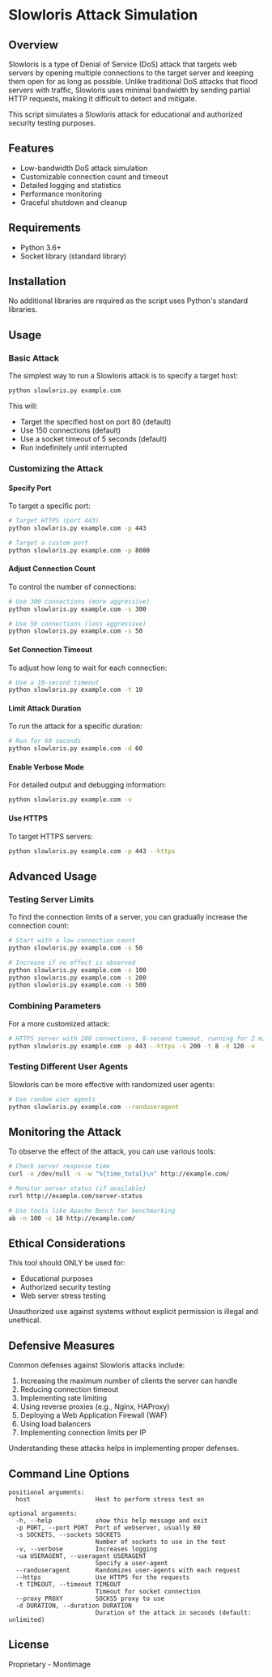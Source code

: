 # Slowloris Attack Simulation

## Overview

Slowloris is a type of Denial of Service (DoS) attack that targets web servers by opening multiple connections to the target server and keeping them open for as long as possible. Unlike traditional DoS attacks that flood servers with traffic, Slowloris uses minimal bandwidth by sending partial HTTP requests, making it difficult to detect and mitigate.

This script simulates a Slowloris attack for educational and authorized security testing purposes.

## Features

- Low-bandwidth DoS attack simulation
- Customizable connection count and timeout
- Detailed logging and statistics
- Performance monitoring
- Graceful shutdown and cleanup

## Requirements

- Python 3.6+
- Socket library (standard library)

## Installation

No additional libraries are required as the script uses Python's standard libraries.

## Usage

### Basic Attack

The simplest way to run a Slowloris attack is to specify a target host:

```bash
python slowloris.py example.com
```

This will:
- Target the specified host on port 80 (default)
- Use 150 connections (default)
- Use a socket timeout of 5 seconds (default)
- Run indefinitely until interrupted

### Customizing the Attack

#### Specify Port

To target a specific port:

```bash
# Target HTTPS (port 443)
python slowloris.py example.com -p 443

# Target a custom port
python slowloris.py example.com -p 8080
```

#### Adjust Connection Count

To control the number of connections:

```bash
# Use 300 connections (more aggressive)
python slowloris.py example.com -s 300

# Use 50 connections (less aggressive)
python slowloris.py example.com -s 50
```

#### Set Connection Timeout

To adjust how long to wait for each connection:

```bash
# Use a 10-second timeout
python slowloris.py example.com -t 10
```

#### Limit Attack Duration

To run the attack for a specific duration:

```bash
# Run for 60 seconds
python slowloris.py example.com -d 60
```

#### Enable Verbose Mode

For detailed output and debugging information:

```bash
python slowloris.py example.com -v
```

#### Use HTTPS

To target HTTPS servers:

```bash
python slowloris.py example.com -p 443 --https
```

## Advanced Usage

### Testing Server Limits

To find the connection limits of a server, you can gradually increase the connection count:

```bash
# Start with a low connection count
python slowloris.py example.com -s 50

# Increase if no effect is observed
python slowloris.py example.com -s 100
python slowloris.py example.com -s 200
python slowloris.py example.com -s 500
```

### Combining Parameters

For a more customized attack:

```bash
# HTTPS server with 200 connections, 8-second timeout, running for 2 minutes
python slowloris.py example.com -p 443 --https -s 200 -t 8 -d 120 -v
```

### Testing Different User Agents

Slowloris can be more effective with randomized user agents:

```bash
# Use random user agents
python slowloris.py example.com --randuseragent
```

## Monitoring the Attack

To observe the effect of the attack, you can use various tools:

```bash
# Check server response time
curl -o /dev/null -s -w "%{time_total}\n" http://example.com/

# Monitor server status (if available)
curl http://example.com/server-status

# Use tools like Apache Bench for benchmarking
ab -n 100 -c 10 http://example.com/
```

## Ethical Considerations

This tool should ONLY be used for:
- Educational purposes
- Authorized security testing
- Web server stress testing

Unauthorized use against systems without explicit permission is illegal and unethical.

## Defensive Measures

Common defenses against Slowloris attacks include:

1. Increasing the maximum number of clients the server can handle
2. Reducing connection timeout
3. Implementing rate limiting
4. Using reverse proxies (e.g., Nginx, HAProxy)
5. Deploying a Web Application Firewall (WAF)
6. Using load balancers
7. Implementing connection limits per IP

Understanding these attacks helps in implementing proper defenses.

## Command Line Options

```
positional arguments:
  host                  Host to perform stress test on

optional arguments:
  -h, --help            show this help message and exit
  -p PORT, --port PORT  Port of webserver, usually 80
  -s SOCKETS, --sockets SOCKETS
                        Number of sockets to use in the test
  -v, --verbose         Increases logging
  -ua USERAGENT, --useragent USERAGENT
                        Specify a user-agent
  --randuseragent       Randomizes user-agents with each request
  --https               Use HTTPS for the requests
  -t TIMEOUT, --timeout TIMEOUT
                        Timeout for socket connection
  --proxy PROXY         SOCKS5 proxy to use
  -d DURATION, --duration DURATION
                        Duration of the attack in seconds (default: unlimited)
```

## License

Proprietary - Montimage

